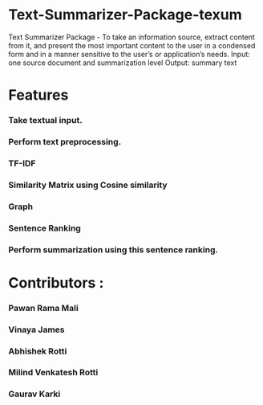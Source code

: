 # Text-Summarizer-Package-texum

Text Summarizer Package - To take an information source, extract content from it, and present the most important content to the user in a condensed form and in a manner sensitive to the user’s or application’s needs.
Input: one source document and summarization level
Output: summary text

# Features 

###  Take textual input. 
###  Perform text preprocessing.
###  TF-IDF 
###  Similarity Matrix using Cosine similarity
###  Graph 
###  Sentence Ranking 
###  Perform summarization using this sentence ranking.



# Contributors : 

###  Pawan Rama Mali
###  Vinaya James
###  Abhishek Rotti
###  Milind Venkatesh Rotti
###  Gaurav Karki
